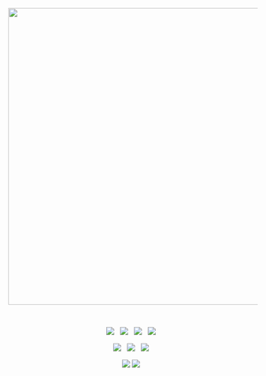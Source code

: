 


<!--
**kimsojung1121/kimsojung1121** is a ✨ _special_ ✨ repository because its `README.md` (this file) appears on your GitHub profile.

Here are some ideas to get you started:

- 🔭 I’m currently working on ...
- 🌱 I’m currently learning ...
- 👯 I’m looking to collaborate on ...
- 🤔 I’m looking for help with ...
- 💬 Ask me about ...
- 📫 How to reach me: ...
- 😄 Pronouns: ...
- ⚡ Fun fact: ...
-->
<p align="center">
<img src="https://i.chzbgr.com/full/9195088128/hBCF70164/programmer-meme-white-debugging-t-monkeyusercom" style="width:600px;">
</p>
<br>

<!-- ![GitHub stats](https://github-readme-stats.vercel.app/api?username=kimsojung1121&show_icons=true&theme=flag-india)-->

<p align="center">
  <img src="https://img.shields.io/badge/Java-blueviolet?style=plastic-square&logo=Java&logoColor=white">&nbsp&nbsp
  <img src="https://img.shields.io/badge/Python-3766AB?style=plastic-square&logo=Python&logoColor=white">&nbsp&nbsp
  <img src="https://img.shields.io/badge/Spring-sucess?style=plastic-square&logo=Spring&logoColor=white">&nbsp&nbsp
  <img src="https://img.shields.io/badge/Django-blue?style=plastic-square&logo=Django&logoColor=white">&nbsp&nbsp
</p>
<p align="center">
  <img src="https://img.shields.io/badge/HTML5-gray?style=plastic-square&logo=Html5&logoColor=white">&nbsp&nbsp
  <img src="https://img.shields.io/badge/CSS3-black?style=plastic-square&logo=Css3&logoColor=white">&nbsp&nbsp
  <img src="https://img.shields.io/badge/JavaScript-orange?style=plastic-square&logo=Javascript&logoColor=white">&nbsp&nbsp
</p>
<p align="center">
  <img src="https://img.shields.io/badge/OracleSQL-green?style=plastic-square&logo=Oracle&logoColor=white">
  <img src="https://img.shields.io/badge/MySQL-yellow?style=plastic-square&logo=Mysql&logoColor=white">&nbsp&nbsp
</p>





